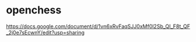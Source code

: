 # openchess

https://docs.google.com/document/d/1vn6xRvFaqSJJ0xMf0l2Sb_QI_F8t_QF_2j0e7sEcwnY/edit?usp=sharing
